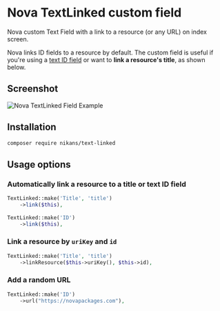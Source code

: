 # Nova TextLinked custom field

Nova custom Text Field with a link to a resource (or any URL) on index screen.

Nova links ID fields to a resource by default. 
The custom field is useful if you're using a [text ID field](https://github.com/laravel/nova-issues/issues/268) 
or want to **link a resource's title**, as shown below.

## Screenshot

![Nova TextLinked Field Example](https://github.com/nikans/nova-text-linked-field/blob/master/nova-text-linked-field-example.png "Nova TextLinked Field Example")

## Installation

```bash
composer require nikans/text-linked
```

## Usage options

### Automatically link a resource to a title or text ID field

```php
TextLinked::make('Title', 'title')
    ->link($this),
    
TextLinked::make('ID')
    ->link($this),
```

### Link a resource by `uriKey` and `id`

```php
TextLinked::make('Title', 'title')
    ->linkResource($this->uriKey(), $this->id),
```

### Add a random URL

```php
TextLinked::make('ID')
    ->url("https://novapackages.com"),
```
